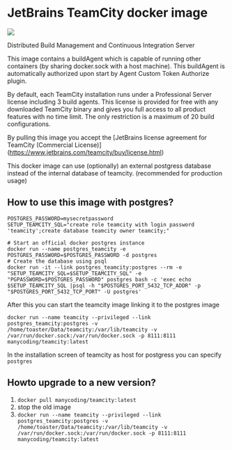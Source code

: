 JetBrains TeamCity docker image
===============
<a href='https://imagelayers.io/?images=manycoding/teamcity:latest' title='Get your own badge on imagelayers.io'><img src='https://badge.imagelayers.io/manycoding/teamcity:latest.svg'></a>

Distributed Build Management and Continuous Integration Server

This image contains a buildAgent which is capable of running other containers (by sharing docker.sock with a host machine). This buildAgent is automatically authorized upon start by Agent Custom Token Authorize plugin.

By default, each TeamCity installation runs under a Professional Server license including 3 build agents. This license is provided for free with any downloaded TeamCity binary and gives you full access to all product features with no time limit. The only restriction is a maximum of 20 build configurations.

By pulling this image you accept the [JetBrains license agreement for TeamCity (Commercial License)] (https://www.jetbrains.com/teamcity/buy/license.html)

This docker image can use (optionally) an external postgress database instead of the internal database of teamcity. (recommended for production usage)

How to use this image with postgres?
---------------

```
POSTGRES_PASSWORD=mysecretpassword
SETUP_TEAMCITY_SQL="create role teamcity with login password 'teamcity';create database teamcity owner teamcity;"

# Start an official docker postgres instance
docker run --name postgres_teamcity -e POSTGRES_PASSWORD=$POSTGRES_PASSWORD -d postgres
# Create the database using psql
docker run -it --link postgres_teamcity:postgres --rm -e "SETUP_TEAMCITY_SQL=$SETUP_TEAMCITY_SQL" -e "PGPASSWORD=$POSTGRES_PASSWORD" postgres bash -c 'exec echo $SETUP_TEAMCITY_SQL |psql -h "$POSTGRES_PORT_5432_TCP_ADDR" -p "$POSTGRES_PORT_5432_TCP_PORT" -U postgres'
```
After this you can start the teamcity image linking it to the postgres image
```
docker run --name teamcity --privileged --link postgres_teamcity:postgres -v /home/toaster/Data/teamcity:/var/lib/teamcity -v /var/run/docker.sock:/var/run/docker.sock -p 8111:8111 manycoding/teamcity:latest
```
In the installation screen of teamcity as host for postgress you can specify `postgres`

Howto upgrade to a new version?
----------------
1. `docker pull manycoding/teamcity:latest`
2. stop the old image
3. `docker run --name teamcity --privileged --link postgres_teamcity:postgres -v /home/toaster/Data/teamcity:/var/lib/teamcity -v /var/run/docker.sock:/var/run/docker.sock -p 8111:8111 manycoding/teamcity:latest`

